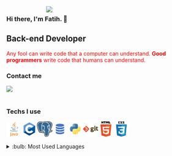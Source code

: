 <img src="https://media.giphy.com/media/3oKIPnAiaMCws8nOsE/giphy.gif" align="right" width="400" heigjt="250">

### Hi there, I'm Fatih. 👋

## Back-end Developer

<font color="red">Any fool can write code that a computer can understand. **Good programmers** write code that humans can understand. </font>

### Contact me

[<img width="30" src="https://unpkg.com/simple-icons@v7/icons/linkedin.svg" align="left"/>
][linkedin]

<br />
<br />

### Techs I use
<img src="https://raw.githubusercontent.com/github/explore/5b3600551e122a3277c2c5368af2ad5725ffa9a1/topics/java/java.png" width="40" height="40"><img src="https://raw.githubusercontent.com/github/explore/5b3600551e122a3277c2c5368af2ad5725ffa9a1/topics/c/c.png" width="40" height="40"><img src="https://raw.githubusercontent.com/github/explore/5b3600551e122a3277c2c5368af2ad5725ffa9a1/topics/postgresql/postgresql.png" width="40" height="40"><img src="https://raw.githubusercontent.com/github/explore/5b3600551e122a3277c2c5368af2ad5725ffa9a1/topics/sql/sql.png" width="40" height="40"><img src="https://raw.githubusercontent.com/github/explore/5b3600551e122a3277c2c5368af2ad5725ffa9a1/topics/python/python.png" width="40" height="40"><img src="https://raw.githubusercontent.com/github/explore/5b3600551e122a3277c2c5368af2ad5725ffa9a1/topics/git/git.png" width="40" height="40"><img src="https://raw.githubusercontent.com/github/explore/5b3600551e122a3277c2c5368af2ad5725ffa9a1/topics/html/html.png" width="40" height="40"><img src="https://raw.githubusercontent.com/github/explore/5b3600551e122a3277c2c5368af2ad5725ffa9a1/topics/css/css.png" width="40" height="40">

<details>
<summary>:bulb: Most Used Languages</summary>
<img src="https://github-readme-stats.vercel.app/api/top-langs/?username=celikmehmetfatihh&layout=compact" >
</details>

[linkedin]: https://www.linkedin.com/in/mehmetfatihcelikk/


